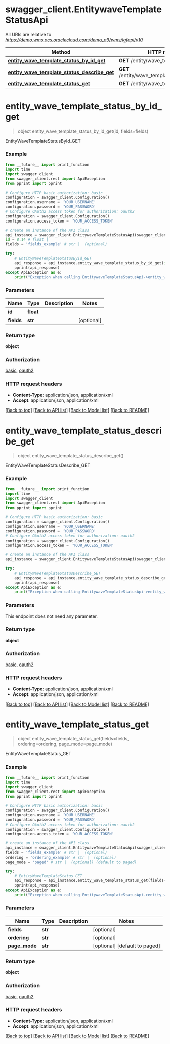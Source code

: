 # swagger_client.EntitywaveTemplateStatusApi

All URIs are relative to *https://demo.wms.ocs.oraclecloud.com/demo_a9/wms/lgfapi/v10*

Method | HTTP request | Description
------------- | ------------- | -------------
[**entity_wave_template_status_by_id_get**](EntitywaveTemplateStatusApi.md#entity_wave_template_status_by_id_get) | **GET** /entity/wave_template_status/{id} | EntityWaveTemplateStatusById_GET
[**entity_wave_template_status_describe_get**](EntitywaveTemplateStatusApi.md#entity_wave_template_status_describe_get) | **GET** /entity/wave_template_status/describe | EntityWaveTemplateStatusDescribe_GET
[**entity_wave_template_status_get**](EntitywaveTemplateStatusApi.md#entity_wave_template_status_get) | **GET** /entity/wave_template_status | EntityWaveTemplateStatus_GET


# **entity_wave_template_status_by_id_get**
> object entity_wave_template_status_by_id_get(id, fields=fields)

EntityWaveTemplateStatusById_GET



### Example
```python
from __future__ import print_function
import time
import swagger_client
from swagger_client.rest import ApiException
from pprint import pprint

# Configure HTTP basic authorization: basic
configuration = swagger_client.Configuration()
configuration.username = 'YOUR_USERNAME'
configuration.password = 'YOUR_PASSWORD'
# Configure OAuth2 access token for authorization: oauth2
configuration = swagger_client.Configuration()
configuration.access_token = 'YOUR_ACCESS_TOKEN'

# create an instance of the API class
api_instance = swagger_client.EntitywaveTemplateStatusApi(swagger_client.ApiClient(configuration))
id = 8.14 # float | 
fields = 'fields_example' # str |  (optional)

try:
    # EntityWaveTemplateStatusById_GET
    api_response = api_instance.entity_wave_template_status_by_id_get(id, fields=fields)
    pprint(api_response)
except ApiException as e:
    print("Exception when calling EntitywaveTemplateStatusApi->entity_wave_template_status_by_id_get: %s\n" % e)
```

### Parameters

Name | Type | Description  | Notes
------------- | ------------- | ------------- | -------------
 **id** | **float**|  | 
 **fields** | **str**|  | [optional] 

### Return type

**object**

### Authorization

[basic](../README.md#basic), [oauth2](../README.md#oauth2)

### HTTP request headers

 - **Content-Type**: application/json, application/xml
 - **Accept**: application/json, application/xml

[[Back to top]](#) [[Back to API list]](../README.md#documentation-for-api-endpoints) [[Back to Model list]](../README.md#documentation-for-models) [[Back to README]](../README.md)

# **entity_wave_template_status_describe_get**
> object entity_wave_template_status_describe_get()

EntityWaveTemplateStatusDescribe_GET



### Example
```python
from __future__ import print_function
import time
import swagger_client
from swagger_client.rest import ApiException
from pprint import pprint

# Configure HTTP basic authorization: basic
configuration = swagger_client.Configuration()
configuration.username = 'YOUR_USERNAME'
configuration.password = 'YOUR_PASSWORD'
# Configure OAuth2 access token for authorization: oauth2
configuration = swagger_client.Configuration()
configuration.access_token = 'YOUR_ACCESS_TOKEN'

# create an instance of the API class
api_instance = swagger_client.EntitywaveTemplateStatusApi(swagger_client.ApiClient(configuration))

try:
    # EntityWaveTemplateStatusDescribe_GET
    api_response = api_instance.entity_wave_template_status_describe_get()
    pprint(api_response)
except ApiException as e:
    print("Exception when calling EntitywaveTemplateStatusApi->entity_wave_template_status_describe_get: %s\n" % e)
```

### Parameters
This endpoint does not need any parameter.

### Return type

**object**

### Authorization

[basic](../README.md#basic), [oauth2](../README.md#oauth2)

### HTTP request headers

 - **Content-Type**: application/json, application/xml
 - **Accept**: application/json, application/xml

[[Back to top]](#) [[Back to API list]](../README.md#documentation-for-api-endpoints) [[Back to Model list]](../README.md#documentation-for-models) [[Back to README]](../README.md)

# **entity_wave_template_status_get**
> object entity_wave_template_status_get(fields=fields, ordering=ordering, page_mode=page_mode)

EntityWaveTemplateStatus_GET



### Example
```python
from __future__ import print_function
import time
import swagger_client
from swagger_client.rest import ApiException
from pprint import pprint

# Configure HTTP basic authorization: basic
configuration = swagger_client.Configuration()
configuration.username = 'YOUR_USERNAME'
configuration.password = 'YOUR_PASSWORD'
# Configure OAuth2 access token for authorization: oauth2
configuration = swagger_client.Configuration()
configuration.access_token = 'YOUR_ACCESS_TOKEN'

# create an instance of the API class
api_instance = swagger_client.EntitywaveTemplateStatusApi(swagger_client.ApiClient(configuration))
fields = 'fields_example' # str |  (optional)
ordering = 'ordering_example' # str |  (optional)
page_mode = 'paged' # str |  (optional) (default to paged)

try:
    # EntityWaveTemplateStatus_GET
    api_response = api_instance.entity_wave_template_status_get(fields=fields, ordering=ordering, page_mode=page_mode)
    pprint(api_response)
except ApiException as e:
    print("Exception when calling EntitywaveTemplateStatusApi->entity_wave_template_status_get: %s\n" % e)
```

### Parameters

Name | Type | Description  | Notes
------------- | ------------- | ------------- | -------------
 **fields** | **str**|  | [optional] 
 **ordering** | **str**|  | [optional] 
 **page_mode** | **str**|  | [optional] [default to paged]

### Return type

**object**

### Authorization

[basic](../README.md#basic), [oauth2](../README.md#oauth2)

### HTTP request headers

 - **Content-Type**: application/json, application/xml
 - **Accept**: application/json, application/xml

[[Back to top]](#) [[Back to API list]](../README.md#documentation-for-api-endpoints) [[Back to Model list]](../README.md#documentation-for-models) [[Back to README]](../README.md)

